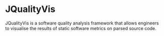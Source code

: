 JQualityVis
===========

JQualityVis is a software quality analysis framework that allows engineers to 
visualise the results of static software metrics on parsed source code.
